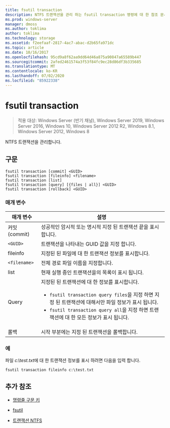 ```yaml
---
title: fsutil transaction
description: NTFS 트랜잭션을 관리 하는 fsutil transaction 명령에 대 한 참조 문서입니다.
ms.prod: windows-server
manager: dmoss
ms.author: toklima
author: toklima
ms.technology: storage
ms.assetid: f2eefaaf-2817-4ac7-abac-d2b65fa971dc
ms.topic: article
ms.date: 10/16/2017
ms.openlocfilehash: 95cd9a8f62aa9dd64d46a875a90847a65589b447
ms.sourcegitcommit: 2afed2461574a3f53f84fc9ec28d86df3b335685
ms.translationtype: MT
ms.contentlocale: ko-KR
ms.lasthandoff: 07/02/2020
ms.locfileid: "85922338"
---
```

# <a name="fsutil-transaction"></a>fsutil transaction

> 적용 대상: Windows Server (반기 채널), Windows Server 2019, Windows Server 2016, Windows 10, Windows Server 2012 R2, Windows 8.1, Windows Server 2012, Windows 8

NTFS 트랜잭션을 관리합니다.

## <a name="syntax"></a>구문

```
fsutil transaction [commit] <GUID>
fsutil transaction [fileinfo] <filename>
fsutil transaction [list]
fsutil transaction [query] [{files | all}] <GUID>
fsutil transaction [rollback] <GUID>
```

### <a name="parameters"></a>매개 변수

| 매개 변수 | 설명 |
| --------- | ----------- |
| 커밋(commit) | 성공적인 암시적 또는 명시적 지정 된 트랜잭션 끝을 표시 합니다. |
| `<GUID>` | 트랜잭션을 나타내는 GUID 값을 지정 합니다. |
| fileinfo  | 지정된 된 파일에 대 한 트랜잭션 정보를 표시합니다. |
| `<filename>` | 전체 경로 파일 이름을 지정합니다. |
| list | 현재 실행 중인 트랜잭션을의 목록이 표시 됩니다. |
| Query | 지정된 된 트랜잭션에 대 한 정보를 표시합니다.<ul><li>`fsutil transaction query files`을 지정 하면 지정 된 트랜잭션에 대해서만 파일 정보가 표시 됩니다.</li><li>`fsutil transaction query all`을 지정 하면 트랜잭션에 대 한 모든 정보가 표시 됩니다.</li></ul> |
| 롤백 | 시작 부분에는 지정 된 트랜잭션을 롤백합니다. |

### <a name="examples"></a>예

파일 *c:\test.txt*에 대 한 트랜잭션 정보를 표시 하려면 다음을 입력 합니다.

```
fsutil transaction fileinfo c:\test.txt
```

## <a name="additional-references"></a>추가 참조

- [명령줄 구문 키](command-line-syntax-key.md)

- [fsutil](fsutil.md)

- [트랜잭션 NTFS](https://docs.microsoft.com/previous-versions/windows/it-pro/windows-server-2008-R2-and-2008/cc730726(v=ws.10))

